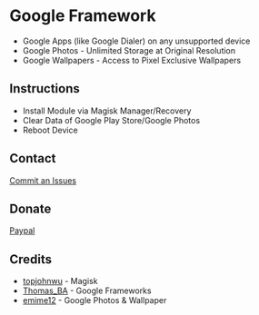 # Google Framework

* Google Apps (like Google Dialer) on any unsupported device
* Google Photos - Unlimited Storage at Original Resolution
* Google Wallpapers - Access to Pixel Exclusive Wallpapers

## Instructions ##
* Install Module via Magisk Manager/Recovery
* Clear Data of Google Play Store/Google Photos
* Reboot Device

## Contact ##
<a href="https://github.com/P1N2O/google-framework-magisk/issues">Commit an Issues</a>

## Donate ##
<a href="https://paypal.me/pinto165">Paypal</a>

## Credits ##
* <a href="https://github.com/topjohnwu">topjohnwu</a> - Magisk
* <a href="https://forum.xda-developers.com/member.php?s=20e6e309873e6b7e0892e0d45f1ce1cd&u=6995375">Thomas_BA</a> - Google Frameworks
* <a href="https://forum.xda-developers.com/member.php?s=20e6e309873e6b7e0892e0d45f1ce1cd&u=6995375">emime12</a> - Google Photos & Wallpaper